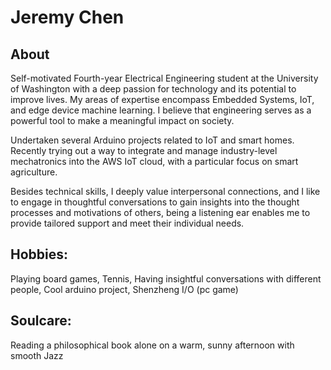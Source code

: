 # Jeremy Chen
## About
Self-motivated Fourth-year Electrical Engineering student at the University of Washington with a deep passion for technology and its potential to improve lives. My areas of expertise encompass Embedded Systems, IoT, and edge device machine learning. I believe that engineering serves as a powerful tool to make a meaningful impact on society.

Undertaken several Arduino projects related to IoT and smart homes. Recently trying out a way to integrate and manage industry-level mechatronics into the AWS IoT cloud, with a particular focus on smart agriculture.

Besides technical skills, I deeply value interpersonal connections, and I like to engage in thoughtful conversations to gain insights into the thought processes and motivations of others, being a listening ear enables me to provide tailored support and meet their individual needs.

## Hobbies:
Playing board games, 
Tennis, 
Having insightful conversations with different people, 
Cool arduino project, 
Shenzheng I/O (pc game)


## Soulcare:
Reading a philosophical book alone on a warm, sunny afternoon with smooth Jazz
